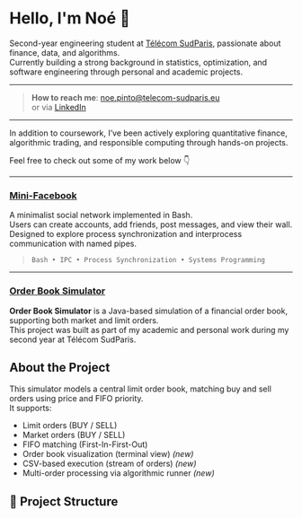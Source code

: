 # Hello, I'm Noé 👋

Second-year engineering student at [Télécom SudParis](https://www.telecom-sudparis.eu/en/), passionate about finance, data, and algorithms.  
Currently building a strong background in statistics, optimization, and software engineering through personal and academic projects.

<!-- Optional: Add a link to your CV -->
<!-- [My CV](https://example.com/cv.pdf) -->

---

>  **How to reach me**: [noe.pinto@telecom-sudparis.eu](mailto:noe.pinto@telecom-sudparis.eu)  
>  or via [LinkedIn](https://www.linkedin.com/in/noé-pinto-a6b952301/)

---

In addition to coursework, I’ve been actively exploring quantitative finance, algorithmic trading, and responsible computing through hands-on projects.

Feel free to check out some of my work below 👇

---

###  [Mini-Facebook](https://github.com/nonotsp/mini-facebook)

A minimalist social network implemented in Bash.  
Users can create accounts, add friends, post messages, and view their wall.  
Designed to explore process synchronization and interprocess communication with named pipes.

> `Bash • IPC • Process Synchronization • Systems Programming`


---

### [Order Book Simulator](https://github.com/nonotsp/order-book-simulator)

**Order Book Simulator** is a Java-based simulation of a financial order book, supporting both market and limit orders.  
This project was built as part of my academic and personal work during my second year at Télécom SudParis.

## About the Project

This simulator models a central limit order book, matching buy and sell orders using price and FIFO priority.  
It supports:

-  Limit orders (BUY / SELL)
-  Market orders (BUY / SELL)
-  FIFO matching (First-In-First-Out)
-  Order book visualization (terminal view) *(new)*
-  CSV-based execution (stream of orders) *(new)*
-  Multi-order processing via algorithmic runner *(new)*

## 📂 Project Structure


